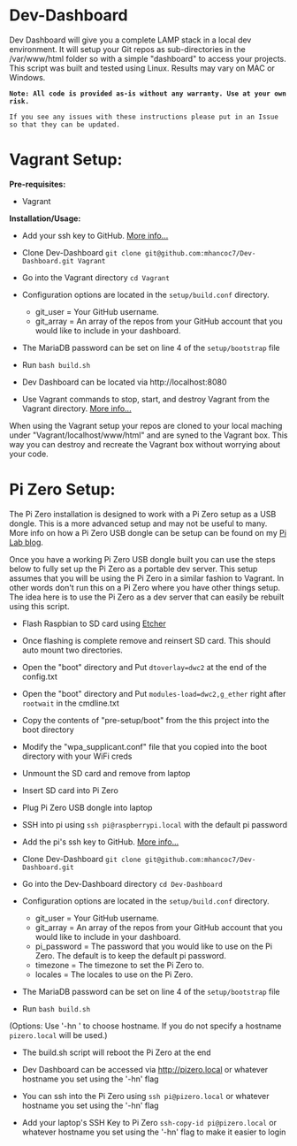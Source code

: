 # Dev-Dashboard

Dev Dashboard will give you a complete LAMP stack in a local dev environment. It will setup your Git repos as sub-directories
in the /var/www/html folder so with a simple "dashboard" to access your projects. This script was built and tested using
Linux. Results may vary on MAC or Windows.

**`Note: All code is provided as-is without any warranty. Use at your own risk.`**

`If you see any issues with these instructions please put in an Issue so that they can be updated.`

# Vagrant Setup:

**Pre-requisites:**

- Vagrant 

**Installation/Usage:**

- Add your ssh key to GitHub. [More info...](https://help.github.com/en/articles/about-ssh)

- Clone Dev-Dashboard `git clone git@github.com:mhancoc7/Dev-Dashboard.git Vagrant`

- Go into the Vagrant directory `cd Vagrant`

- Configuration options are located in the `setup/build.conf` directory.
  - git_user = Your GitHub username.
  - git_array = An array of the repos from your GitHub account that you would like to include in your dashboard.

- The MariaDB password can be set on line 4 of the `setup/bootstrap` file

- Run `bash build.sh`

- Dev Dashboard can be located via http://localhost:8080

- Use Vagrant commands to stop, start, and destroy Vagrant from the Vagrant directory. [More info...](https://www.vagrantup.com/docs/cli/)

When using the Vagrant setup your repos are cloned to your local maching under "Vagrant/localhost/www/html" and are syned to the Vagrant box. This way you can destroy and recreate the Vagrant box without worrying about your code. 

# Pi Zero Setup:

The Pi Zero installation is designed to work with a Pi Zero setup as a USB dongle. This is a more advanced setup and may not be useful to many. More info on how a Pi Zero USB dongle can be setup can be found on my [Pi Lab blog](https://pilab.dev/raspberry-pi-portable-dev-server).

Once you have a working Pi Zero USB dongle built you can use the steps below to fully set up the Pi Zero as a portable dev server. This setup assumes that you will be using the Pi Zero in a similar fashion to Vagrant. In other words don't run this on a Pi Zero where you have other things setup. The idea here is to use the Pi Zero as a dev server that can easily be rebuilt using this script.

- Flash Raspbian to SD card using [Etcher](https://www.balena.io/etcher/)

- Once flashing is complete remove and reinsert SD card. This should auto mount two directories.

- Open the "boot" directory and Put `dtoverlay=dwc2` at the end of the config.txt

- Open the "boot" directory and  Put `modules-load=dwc2,g_ether` right after `rootwait` in the cmdline.txt

- Copy the contents of "pre-setup/boot" from the this project into the boot directory

- Modify the "wpa_supplicant.conf" file that you copied into the boot directory with your WiFi creds

- Unmount the SD card and remove from laptop

- Insert SD card into Pi Zero

- Plug Pi Zero USB dongle into laptop

- SSH into pi using `ssh pi@raspberrypi.local` with the default pi password

- Add the pi's ssh key to GitHub. [More info...](https://help.github.com/en/articles/about-ssh)

- Clone Dev-Dashboard `git clone git@github.com:mhancoc7/Dev-Dashboard.git`

- Go into the Dev-Dashboard directory `cd Dev-Dashboard`

- Configuration options are located in the `setup/build.conf` directory.
  - git_user = Your GitHub username.
  - git_array = An array of the repos from your GitHub account that you would like to include in your dashboard.
  - pi_password = The password that you would like to use on the Pi Zero. The default is to keep the default pi password.
  - timezone = The timezone to set the Pi Zero to.
  - locales = The locales to use on the Pi Zero.

- The MariaDB password can be set on line 4 of the `setup/bootstrap` file

- Run `bash build.sh`

(Options: Use '-hn <hostname>' to choose hostname. If you do not specify a hostname `pizero.local` will be used.)

- The build.sh script will reboot the Pi Zero at the end

- Dev Dashboard can be accessed via http://pizero.local or whatever hostname you set using the '-hn' flag

- You can ssh into the Pi Zero using `ssh pi@pizero.local` or whatever hostname you set using the '-hn' flag

- Add your laptop's SSH Key to Pi Zero `ssh-copy-id pi@pizero.local` or whatever hostname you set using the '-hn' flag to make it easier to login
